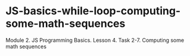 # JS-basics-while-loop-computing-some-math-sequences
Module 2. JS Programming Basics. Lesson 4. Task 2-7. Сomputing some math sequences
